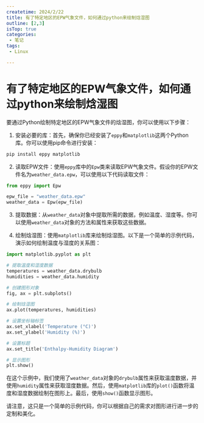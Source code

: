 ```yaml
---
createtime: 2024/2/22
title: 有了特定地区的EPW气象文件，如何通过python来绘制焓湿图
outline: [2,3]
isTop: true
categories:
 - 笔记
tags:
 - Linux

---
```

# 有了特定地区的EPW气象文件，如何通过python来绘制焓湿图

要通过Python绘制特定地区的EPW气象文件的焓湿图，你可以使用以下步骤：

1. 安装必要的库：首先，确保你已经安装了`eppy`和`matplotlib`这两个Python库。你可以使用pip命令进行安装：
```python
pip install eppy matplotlib
```

2. 读取EPW文件：使用`eppy`库中的`Epw`类来读取EPW气象文件。假设你的EPW文件名为`weather_data.epw`，可以使用以下代码读取文件：
```python
from eppy import Epw

epw_file = "weather_data.epw"
weather_data = Epw(epw_file)
```

3. 提取数据：从`weather_data`对象中提取所需的数据，例如温度、湿度等。你可以使用`weather_data`对象的方法和属性来获取这些数据。

4. 绘制焓湿图：使用`matplotlib`库来绘制焓湿图。以下是一个简单的示例代码，演示如何绘制温度与湿度的关系图：
```python
import matplotlib.pyplot as plt

# 提取温度和湿度数据
temperatures = weather_data.drybulb
humidities = weather_data.humidity

# 创建图形对象
fig, ax = plt.subplots()

# 绘制焓湿图
ax.plot(temperatures, humidities)

# 设置坐标轴标签
ax.set_xlabel('Temperature (°C)')
ax.set_ylabel('Humidity (%)')

# 设置标题
ax.set_title('Enthalpy-Humidity Diagram')

# 显示图形
plt.show()
```

在这个示例中，我们使用了`weather_data`对象的`drybulb`属性来获取温度数据，并使用`humidity`属性来获取湿度数据。然后，使用`matplotlib`库的`plot()`函数将温度和湿度数据绘制在图形上。最后，使用`show()`函数显示图形。

请注意，这只是一个简单的示例代码，你可以根据自己的需求对图形进行进一步的定制和美化。